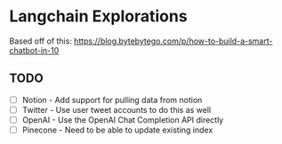 # Langchain Explorations

Based off of this: https://blog.bytebytego.com/p/how-to-build-a-smart-chatbot-in-10

## TODO

- [ ] Notion - Add support for pulling data from notion
- [ ] Twitter - Use user tweet accounts to do this as well
- [ ] OpenAI - Use the OpenAI Chat Completion API directly
- [ ] Pinecone - Need to be able to update existing index
